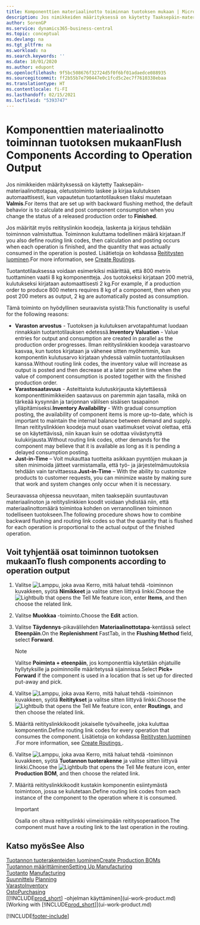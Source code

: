 ```yaml
---
title: Komponenttien materiaalinotto toiminnan tuotoksen mukaan | Microsoft Docs
description: Jos nimikkeiden määrityksessä on käytetty Taaksepäin-materiaalinottotapaa, oletustoiminto laskee ja kirjaa kulutuksen automaattisesti, kun vapautetun tuotantotilauksen tilaksi muutetaan **Valmis**. Lisätietoja on kohdassa Materiaalinottotapa.
author: SorenGP
ms.service: dynamics365-business-central
ms.topic: conceptual
ms.devlang: na
ms.tgt_pltfrm: na
ms.workload: na
ms.search.keywords: ''
ms.date: 10/01/2020
ms.author: edupont
ms.openlocfilehash: 9f5bc508676f32724d5f0f6bf01adaedce088935
ms.sourcegitcommit: ff2b55b7e790447e0c1fcd5c2ec7f7610338ebaa
ms.translationtype: HT
ms.contentlocale: fi-FI
ms.lasthandoff: 02/15/2021
ms.locfileid: "5393747"
---
```

# <a name="flush-components-according-to-operation-output"></a><span data-ttu-id="f757c-104">Komponenttien materiaalinotto toiminnan tuotoksen mukaan</span><span class="sxs-lookup"><span data-stu-id="f757c-104">Flush Components According to Operation Output</span></span>
<span data-ttu-id="f757c-105">Jos nimikkeiden määrityksessä on käytetty Taaksepäin-materiaalinottotapaa, oletustoiminto laskee ja kirjaa kulutuksen automaattisesti, kun vapautetun tuotantotilauksen tilaksi muutetaan **Valmis**.</span><span class="sxs-lookup"><span data-stu-id="f757c-105">For items that are set up with backward flushing method, the default behavior is to calculate and post component consumption when you change the status of a released production order to **Finished**.</span></span>  

<span data-ttu-id="f757c-106">Jos määrität myös reitityslinkin koodeja, laskenta ja kirjaus tehdään toiminnon valmistuttua. Toiminnon kuluttama todellinen määrä kirjataan.</span><span class="sxs-lookup"><span data-stu-id="f757c-106">If you also define routing link codes, then calculation and posting occurs when each operation is finished, and the quantity that was actually consumed in the operation is posted.</span></span> <span data-ttu-id="f757c-107">Lisätietoja on kohdassa [Reititysten luominen](production-how-to-create-routings.md).</span><span class="sxs-lookup"><span data-stu-id="f757c-107">For more information, see [Create Routings](production-how-to-create-routings.md).</span></span>  

<span data-ttu-id="f757c-108">Tuotantotilauksessa voidaan esimerkiksi määrittää, että 800 metrin tuottaminen vaatii 8 kg komponentteja. Jos tuotokseksi kirjataan 200 metriä, kulutukseksi kirjataan automaattisesti 2 kg.</span><span class="sxs-lookup"><span data-stu-id="f757c-108">For example, if a production order to produce 800 meters requires 8 kg of a component, then when you post 200 meters as output, 2 kg are automatically posted as consumption.</span></span>  

<span data-ttu-id="f757c-109">Tämä toiminto on hyödyllinen seuraavista syistä:</span><span class="sxs-lookup"><span data-stu-id="f757c-109">This functionality is useful for the following reasons:</span></span>  

-   <span data-ttu-id="f757c-110">**Varaston arvostus** - Tuotoksen ja kulutuksen arvotapahtumat luodaan rinnakkain tuotantotilauksen edetessä.</span><span class="sxs-lookup"><span data-stu-id="f757c-110">**Inventory Valuation** - Value entries for output and consumption are created in parallel as the production order progresses.</span></span> <span data-ttu-id="f757c-111">Ilman reitityslinkkien koodeja varastoarvo kasvaa, kun tuotos kirjataan ja vähenee sitten myöhemmin, kun komponentin kulutusarvo kirjataan yhdessä valmiin tuotantotilauksen kanssa.</span><span class="sxs-lookup"><span data-stu-id="f757c-111">Without routing link codes, the inventory value will increase as output is posted and then decrease at a later point in time when the value of component consumption is posted together with the finished production order.</span></span>  
-   <span data-ttu-id="f757c-112">**Varastosaatavuus** - Asteittaista kulutuskirjausta käytettäessä komponenttinimikkeiden saatavuus on paremmin ajan tasalla, mikä on tärkeää kysynnän ja tarjonnan välilsen sisäisen tasapainon ylläpitämiseksi.</span><span class="sxs-lookup"><span data-stu-id="f757c-112">**Inventory Availability** - With gradual consumption posting, the availability of component items is more up-to-date, which is important to maintain the internal balance between demand and supply.</span></span> <span data-ttu-id="f757c-113">Ilman reitityslinkkien koodeja muut osan vaatimukset voivat olettaa, että se on käytettävissä, niin kauan kuin se odottaa viivästynyttä kulukirjausta.</span><span class="sxs-lookup"><span data-stu-id="f757c-113">Without routing link codes, other demands for the component may believe that it is available as long as it is pending a delayed consumption posting.</span></span>  
-   <span data-ttu-id="f757c-114">**Just-in-Time** – Voit mukauttaa tuotteita asikkaan pyyntöjen mukaan ja siten minimoida jätteet varmistamalla, että työ- ja järjestelmämuutoksia tehdään vain tarvittaessa.</span><span class="sxs-lookup"><span data-stu-id="f757c-114">**Just-in-Time** – With the ability to customize products to customer requests, you can minimize waste by making sure that work and system changes only occur when it is necessary.</span></span>  

<span data-ttu-id="f757c-115">Seuraavassa ohjeessa neuvotaan, miten taaksepäin suuntautuvan materiaalinoton ja reitityslinkkien koodit voidaan yhdistää niin, että materiaalinottomäärä toimintoa kohden on verrannollinen toiminnon todelliseen tuotokseen.</span><span class="sxs-lookup"><span data-stu-id="f757c-115">The following procedure shows how to combine backward flushing and routing link codes so that the quantity that is flushed for each operation is proportional to the actual output of the finished operation.</span></span>  

## <a name="to-flush-components-according-to-operation-output"></a><span data-ttu-id="f757c-116">Voit tyhjentää osat toiminnon tuotoksen mukaan</span><span class="sxs-lookup"><span data-stu-id="f757c-116">To flush components according to operation output</span></span>  
1.  <span data-ttu-id="f757c-117">Valitse ![Lamppu, joka avaa Kerro, mitä haluat tehdä -toiminnon](media/ui-search/search_small.png "Kerro, mitä haluat tehdä") kuvakkeen, syötä **Nimikkeet** ja valitse sitten liittyvä linkki.</span><span class="sxs-lookup"><span data-stu-id="f757c-117">Choose the ![Lightbulb that opens the Tell Me feature](media/ui-search/search_small.png "Tell me what you want to do") icon, enter **Items**, and then choose the related link.</span></span>  
2.  <span data-ttu-id="f757c-118">Valitse **Muokkaa** -toiminto.</span><span class="sxs-lookup"><span data-stu-id="f757c-118">Choose the **Edit** action.</span></span>  
3.  <span data-ttu-id="f757c-119">Valitse **Täydennys**-pikavälilehden **Materiaalinottotapa**-kentässä select **Eteenpäin**.</span><span class="sxs-lookup"><span data-stu-id="f757c-119">On the **Replenishment** FastTab, in the **Flushing Method** field, select **Forward**.</span></span>  

    > [!NOTE]  
    >  <span data-ttu-id="f757c-120">Valitse **Poiminta + eteenpäin**, jos komponenttia käytetään ohjatuille hyllytyksille ja poiminnoille määritetyssä sijainnissa.</span><span class="sxs-lookup"><span data-stu-id="f757c-120">Select **Pick+ Forward** if the component is used in a location that is set up for directed put-away and pick.</span></span>  

4.  <span data-ttu-id="f757c-121">Valitse ![Lamppu, joka avaa Kerro, mitä haluat tehdä -toiminnon](media/ui-search/search_small.png "Kerro, mitä haluat tehdä") kuvakkeen, syötä **Reititykset** ja valitse sitten liittyvä linkki.</span><span class="sxs-lookup"><span data-stu-id="f757c-121">Choose the ![Lightbulb that opens the Tell Me feature](media/ui-search/search_small.png "Tell me what you want to do") icon, enter **Routings**, and then choose the related link.</span></span>  
5.  <span data-ttu-id="f757c-122">Määritä reitityslinkkikoodit jokaiselle työvaiheelle, joka kuluttaa komponentin.</span><span class="sxs-lookup"><span data-stu-id="f757c-122">Define routing link codes for every operation that consumes the component.</span></span> <span data-ttu-id="f757c-123">Lisätietoja on kohdassa [Reititysten luominen ](production-how-to-create-routings.md).</span><span class="sxs-lookup"><span data-stu-id="f757c-123">For more information, see [Create Routings ](production-how-to-create-routings.md).</span></span>  
6.  <span data-ttu-id="f757c-124">Valitse ![Lamppu, joka avaa Kerro, mitä haluat tehdä -toiminnon](media/ui-search/search_small.png "Kerro, mitä haluat tehdä") kuvakkeen, syötä **Tuotannon tuoterakenne** ja valitse sitten liittyvä linkki.</span><span class="sxs-lookup"><span data-stu-id="f757c-124">Choose the ![Lightbulb that opens the Tell Me feature](media/ui-search/search_small.png "Tell me what you want to do") icon, enter **Production BOM**, and then choose the related link.</span></span>  
7.  <span data-ttu-id="f757c-125">Määritä reitityslinkkikoodit kustakin komponentin esiintymästä toimintoon, jossa se kulutetaan.</span><span class="sxs-lookup"><span data-stu-id="f757c-125">Define routing link codes from each instance of the component to the operation where it is consumed.</span></span>

    > [!IMPORTANT]  
    >  <span data-ttu-id="f757c-126">Osalla on oltava reitityslinkki viimeisimpään reititysoperaatioon.</span><span class="sxs-lookup"><span data-stu-id="f757c-126">The component must have a routing link to the last operation in the routing.</span></span>  

## <a name="see-also"></a><span data-ttu-id="f757c-127">Katso myös</span><span class="sxs-lookup"><span data-stu-id="f757c-127">See Also</span></span>  
[<span data-ttu-id="f757c-128">Tuotannon tuoterakenteiden luominen</span><span class="sxs-lookup"><span data-stu-id="f757c-128">Create Production BOMs</span></span>](production-how-to-create-production-boms.md)  
[<span data-ttu-id="f757c-129">Tuotannon määrittäminen</span><span class="sxs-lookup"><span data-stu-id="f757c-129">Setting Up Manufacturing</span></span>](production-configure-production-processes.md)  
<span data-ttu-id="f757c-130">[Tuotanto](production-manage-manufacturing.md)  </span><span class="sxs-lookup"><span data-stu-id="f757c-130">[Manufacturing](production-manage-manufacturing.md)  </span></span>  
<span data-ttu-id="f757c-131">[Suunnittelu](production-planning.md) </span><span class="sxs-lookup"><span data-stu-id="f757c-131">[Planning](production-planning.md) </span></span>  
[<span data-ttu-id="f757c-132">Varasto</span><span class="sxs-lookup"><span data-stu-id="f757c-132">Inventory</span></span>](inventory-manage-inventory.md)  
[<span data-ttu-id="f757c-133">Osto</span><span class="sxs-lookup"><span data-stu-id="f757c-133">Purchasing</span></span>](purchasing-manage-purchasing.md)  
<span data-ttu-id="f757c-134">[[!INCLUDE[prod_short](includes/prod_short.md)] -ohjelman käyttäminen](ui-work-product.md)</span><span class="sxs-lookup"><span data-stu-id="f757c-134">[Working with [!INCLUDE[prod_short](includes/prod_short.md)]](ui-work-product.md)</span></span>


[!INCLUDE[footer-include](includes/footer-banner.md)]